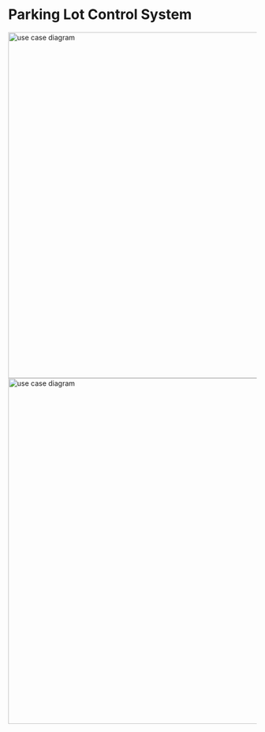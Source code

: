 # Parking Lot Control System

<img width="700" alt="use case diagram" src="https://user-images.githubusercontent.com/52521558/124617750-c459f080-dea9-11eb-99a5-951af2790bdc.PNG">
<img width="700" alt="use case diagram" src="https://user-images.githubusercontent.com/52521558/124617822-d3d93980-dea9-11eb-86d9-a6db0344ecd8.jpg">
